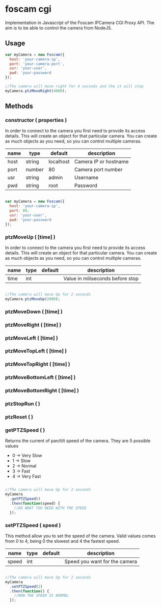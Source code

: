 # foscam cgi

Implementation in Javascript of the Foscam IPCamera CGI Proxy API.
The aim is to be able to control the camera from NodeJS. 

## Usage

```js
var myCamera = new Foscam({
  host: 'your-camera-ip',
  port: 'your-camera-port',
  usr: 'your-user',
  pwd: 'your-password
});

//The camera will move right for 4 seconds and the it will stop
myCamera.ptzMoveRight(4000);

```

## Methods

### constructor ( properties )

In order to connect to the camera you first need to provide its access details. This will create an object for that particular camera. You can create as much objects as you need, so you can control multiple cameras. 

name | type   | default       | description
-----|--------|---------------|----------------------
host | string | localhost     | Camera IP or hostname
port | number | 80            | Camera port number
usr  | string | admin         | Username
pwd  | string | root          | Password


```js

var myCamera = new Foscam({
  host: 'your-camera-ip',
  port: 80,
  usr: 'your-user',
  pwd: 'your-password
});

```

### ptzMoveUp ( [time] )

In order to connect to the camera you first need to provide its access details. This will create an object for that particular camera. You can create as much objects as you need, so you can control multiple cameras. 

name | type   | default       | description
-----|--------|---------------|----------------------
time | int    |               | Value in miliseconds before stop


```js

//The camera will move Up for 2 seconds
myCamera.ptzMoveUp(2000);

```

### ptzMoveDown ( [time] )
### ptzMoveRight ( [time] )
### ptzMoveLeft ( [time] )
### ptzMoveTopLeft ( [time] )
### ptzMoveTopRight ( [time] )
### ptzMoveBottomLeft ( [time] )
### ptzMoveBottomRight ( [time] )
### ptzStopRun ( )
### ptzReset ( )

### getPTZSpeed ( )

Returns the current of pan/tilt speed of the camera. They are 5 possible values

  - 0 -> Very Slow
  - 1 -> Slow
  - 2 -> Normal
  - 3 -> Fast
  - 4 -> Very Fast

```js

//The camera will move Up for 2 seconds
myCamera
  .getPTZSpeed()
  .then(function(speed) {
    //DO WHAT YOU NEED WITH THE SPEED
  });

```

### setPTZSpeed ( speed )

This method allow you to set the speed of the camera. Valid values comes from 0 to 4, being 0 the slowest and 4 the fastest speed. 

name  | type   | default       | description
------|--------|---------------|----------------------
speed | int    |               | Speed you want for the camera


```js

//The camera will move Up for 2 seconds
myCamera
  .setPTZSpeed(2)
  .then(function() {
    //NOW THE SPEED IS NORMAL
  });

```

